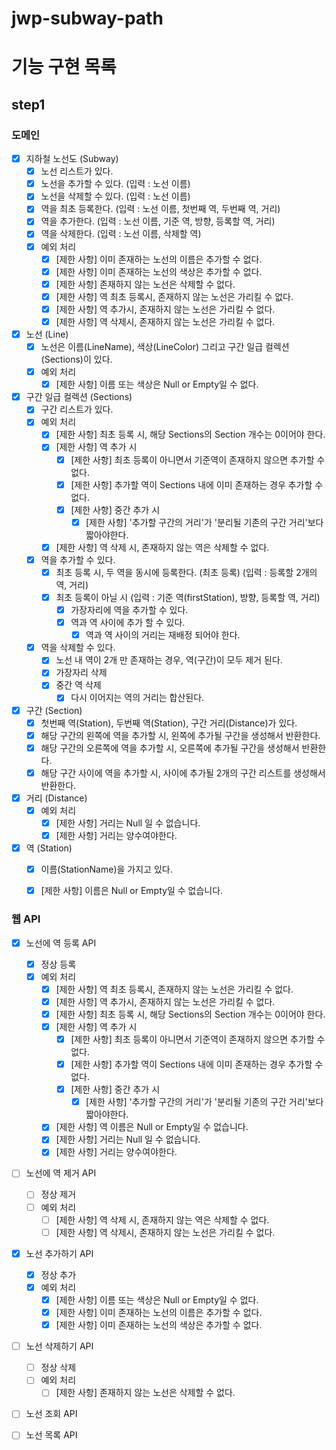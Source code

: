 # jwp-subway-path

# 기능 구현 목록

## step1

### 도메인
- [x] 지하철 노선도 (Subway)
  - [x] 노선 리스트가 있다.
  - [x] 노선을 추가할 수 있다. (입력 : 노선 이름)
  - [x] 노선을 삭제할 수 있다. (입력 : 노선 이름)
  - [x] 역을 최초 등록한다. (입력 : 노선 이름, 첫번째 역, 두번째 역, 거리)
  - [x] 역을 추가한다. (입력 : 노선 이름, 기준 역, 방향, 등록할 역, 거리)
  - [x] 역을 삭제한다. (입력 : 노선 이름, 삭제할 역)
  - [x] 예외 처리
    - [x] [제한 사항] 이미 존재하는 노선의 이름은 추가할 수 없다.
    - [x] [제한 사항] 이미 존재하는 노선의 색상은 추가할 수 없다.
    - [x] [제한 사항] 존재하지 않는 노선은 삭제할 수 없다.
    - [x] [제한 사항] 역 최초 등록시, 존재하지 않는 노선은 가리킬 수 없다.
    - [x] [제한 사항] 역 추가시, 존재하지 않는 노선은 가리킬 수 없다.
    - [x] [제한 사항] 역 삭제시, 존재하지 않는 노선은 가리킬 수 없다.

- [x] 노선 (Line)
    - [x] 노선은 이름(LineName), 색상(LineColor) 그리고 구간 일급 컬렉션(Sections)이 있다.
    - [x] 예외 처리
      - [x] [제한 사항] 이름 또는 색상은 Null or Empty일 수 없다.

- [x] 구간 일급 컬렉션 (Sections)
  - [x] 구간 리스트가 있다.
  - [x] 예외 처리
    - [x] [제한 사항] 최초 등록 시, 해당 Sections의 Section 개수는 0이어야 한다.
    - [x] [제한 사항] 역 추가 시
      - [x] [제한 사항] 최초 등록이 아니면서 기준역이 존재하지 않으면 추가할 수 없다. 
      - [x] [제한 사항] 추가할 역이 Sections 내에 이미 존재하는 경우 추가할 수 없다.
      - [x] [제한 사항] 중간 추가 시
        - [x] [제한 사항] '추가할 구간의 거리'가 '분리될 기존의 구간 거리'보다 짧아야한다.
    - [x] [제한 사항] 역 삭제 시, 존재하지 않는 역은 삭제할 수 없다.
  - [x] 역을 추가할 수 있다.
    - [x] 최초 등록 시, 두 역을 동시에 등록한다. (최초 등록) (입력 : 등록할 2개의 역, 거리)
    - [x] 최초 등록이 아닐 시 (입력 : 기준 역(firstStation), 방향, 등록할 역, 거리)
      - [x] 가장자리에 역을 추가할 수 있다.
      - [x] 역과 역 사이에 추가 할 수 있다.
        - [x] 역과 역 사이의 거리는 재배정 되어야 한다.
  - [x] 역을 삭제할 수 있다.
    - [x] 노선 내 역이 2개 만 존재하는 경우, 역(구간)이 모두 제거 된다.
    - [x] 가장자리 삭제
    - [x] 중간 역 삭제
      - [x] 다시 이어지는 역의 거리는 합산된다.

- [x] 구간 (Section)
  - [x] 첫번째 역(Station), 두번째 역(Station), 구간 거리(Distance)가 있다.
  - [x] 해당 구간의 왼쪽에 역을 추가할 시, 왼쪽에 추가될 구간을 생성해서 반환한다.
  - [x] 해당 구간의 오른쪽에 역을 추가할 시, 오른쪽에 추가될 구간을 생성해서 반환한다.
  - [x] 해당 구간 사이에 역을 추가할 시, 사이에 추가될 2개의 구간 리스트를 생성해서 반환한다.

- [x] 거리 (Distance)
  - [x] 예외 처리
    - [x] [제한 사항] 거리는 Null 일 수 없습니다.
    - [x] [제한 사항] 거리는 양수여야한다.

- [x] 역 (Station)
  - [x] 이름(StationName)을 가지고 있다.
  - [x] [제한 사항] 이름은 Null or Empty일 수 없습니다.


### 웹 API

- [x] 노선에 역 등록 API
  - [x] 정상 등록
  - [x] 예외 처리
    - [x] [제한 사항] 역 최초 등록시, 존재하지 않는 노선은 가리킬 수 없다.
    - [x] [제한 사항] 역 추가시, 존재하지 않는 노선은 가리킬 수 없다.
    - [x] [제한 사항] 최초 등록 시, 해당 Sections의 Section 개수는 0이어야 한다.
    - [x] [제한 사항] 역 추가 시
      - [x] [제한 사항] 최초 등록이 아니면서 기준역이 존재하지 않으면 추가할 수 없다.
      - [x] [제한 사항] 추가할 역이 Sections 내에 이미 존재하는 경우 추가할 수 없다.
      - [x] [제한 사항] 중간 추가 시
        - [x] [제한 사항] '추가할 구간의 거리'가 '분리될 기존의 구간 거리'보다 짧아야한다.
    - [x] [제한 사항] 역 이름은 Null or Empty일 수 없습니다.
    - [x] [제한 사항] 거리는 Null 일 수 없습니다.
    - [x] [제한 사항] 거리는 양수여야한다.

- [ ] 노선에 역 제거 API
  - [ ] 정상 제거
  - [ ] 예외 처리
    - [ ] [제한 사항] 역 삭제 시, 존재하지 않는 역은 삭제할 수 없다.
    - [ ] [제한 사항] 역 삭제시, 존재하지 않는 노선은 가리킬 수 없다.

- [x] 노선 추가하기 API
  - [x] 정상 추가
  - [x] 예외 처리
    - [x] [제한 사항] 이름 또는 색상은 Null or Empty일 수 없다.
    - [x] [제한 사항] 이미 존재하는 노선의 이름은 추가할 수 없다.
    - [x] [제한 사항] 이미 존재하는 노선의 색상은 추가할 수 없다.

- [ ] 노선 삭제하기 API
  - [ ] 정상 삭제
  - [ ] 예외 처리
    - [ ] [제한 사항] 존재하지 않는 노선은 삭제할 수 없다.

- [ ] 노선 조회 API

- [ ] 노선 목록 API
